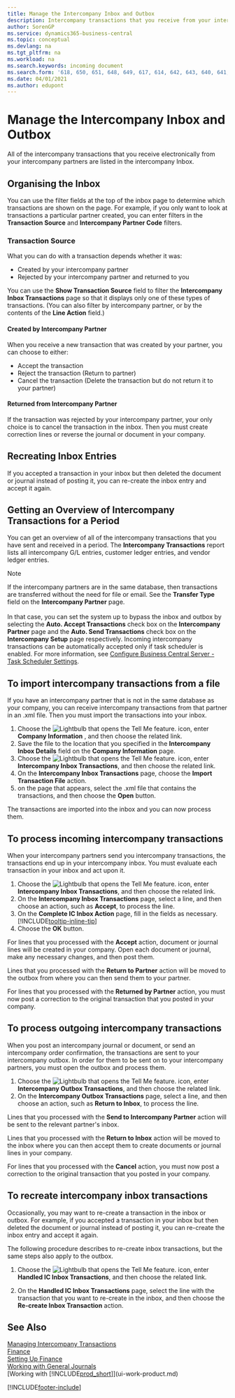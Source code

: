 ```yaml
---
title: Manage the Intercompany Inbox and Outbox
description: Intercompany transactions that you receive from your intercompany partners are listed in the intercompany inbox where you process them manually or automatically.
author: SorenGP
ms.service: dynamics365-business-central
ms.topic: conceptual
ms.devlang: na
ms.tgt_pltfrm: na
ms.workload: na
ms.search.keywords: incoming document
ms.search.form: '618, 650, 651, 648, 649, 617, 614, 642, 643, 640, 641, 613, 616, 646, 647, 644, 645, 615, 619, 612, 638, 639, 636, 637, 611'
ms.date: 04/01/2021
ms.author: edupont
---
```

# <a name="manage-the-intercompany-inbox-and-outbox"></a>Manage the Intercompany Inbox and Outbox
All of the intercompany transactions that you receive electronically from your intercompany partners are listed in the intercompany Inbox.  

## <a name="organizing-the-inbox"></a>Organising the Inbox  
 You can use the filter fields at the top of the inbox page to determine which transactions are shown on the page. For example, if you only want to look at transactions a particular partner created, you can enter filters in the **Transaction Source** and **Intercompany Partner Code** filters.  

### <a name="transaction-source"></a>Transaction Source  
What you can do with a transaction depends whether it was:  

- Created by your intercompany partner  
- Rejected by your intercompany partner and returned to you  

You can use the **Show Transaction Source** field to filter the **Intercompany Inbox Transactions** page so that it displays only one of these types of transactions. (You can also filter by intercompany partner, or by the contents of the **Line Action** field.)  

#### <a name="created-by-intercompany-partner"></a>Created by Intercompany Partner  
 When you receive a new transaction that was created by your partner, you can choose to either:

- Accept the transaction  
- Reject the transaction (Return to partner)  
- Cancel the transaction (Delete the transaction but do not return it to your partner)  

#### <a name="returned-from-intercompany-partner"></a>Returned from Intercompany Partner  
 If the transaction was rejected by your intercompany partner, your only choice is to cancel the transaction in the inbox. Then you must create correction lines or reverse the journal or document in your company.  

## <a name="recreating-inbox-entries"></a>Recreating Inbox Entries  
 If you accepted a transaction in your inbox but then deleted the document or journal instead of posting it, you can re-create the inbox entry and accept it again.  

## <a name="getting-an-overview-of-intercompany-transactions-for-a-period"></a>Getting an Overview of Intercompany Transactions for a Period  
 You can get an overview of all of the intercompany transactions that you have sent and received in a period. The **Intercompany Transactions** report lists all intercompany G/L entries, customer ledger entries, and vendor ledger entries.

 > [!NOTE]  
 > If the intercompany partners are in the same database, then transactions are transferred without the need for file or email. See the **Transfer Type** field on the **Intercompany Partner** page. <br /><br />
In that case, you can set the system up to bypass the inbox and outbox by selecting the **Auto. Accept Transactions** check box on the **Intercompany Partner** page and the **Auto. Send Transactions** check box on the **Intercompany Setup** page respectively. Incoming intercompany transactions can be automatically accepted only if task scheduler is enabled. For more information, see [Configure Business Central Server - Task Scheduler Settings](/dynamics365/business-central/dev-itpro/administration/configure-server-instance#Task).

## <a name="to-import-intercompany-transactions-from-a-file"></a>To import intercompany transactions from a file  
If you have an intercompany partner that is not in the same database as your company, you can receive intercompany transactions from that partner in an .xml file. Then you must import the transactions into your inbox.  

1.  Choose the ![Lightbulb that opens the Tell Me feature.](media/ui-search/search_small.png "Tell me what you want to do") icon, enter **Company Information** , and then choose the related link.
2. Save the file to the location that you specified in the **Intercompany Inbox Details** field on the **Company Information** page.  
3. Choose the ![Lightbulb that opens the Tell Me feature.](media/ui-search/search_small.png "Tell me what you want to do") icon, enter **Intercompany Inbox Transactions**, and then choose the related link.
4. On the **Intercompany Inbox Transactions** page, choose the **Import Transaction File** action.  
5. on the page that appears, select the .xml file that contains the transactions, and then choose the **Open** button.  

The transactions are imported into the inbox and you can now process them.

## <a name="to-process-incoming-intercompany-transactions"></a>To process incoming intercompany transactions  
When your intercompany partners send you intercompany transactions, the transactions end up in your intercompany inbox. You must evaluate each transaction in your inbox and act upon it.  

1. Choose the ![Lightbulb that opens the Tell Me feature.](media/ui-search/search_small.png "Tell me what you want to do") icon, enter **Intercompany Inbox Transactions**, and then choose the related link.  
2. On the **Intercompany Inbox Transactions** page, select a line, and then choose an action, such as **Accept**, to process the line.
3. On the **Complete IC Inbox Action** page, fill in the fields as necessary. [!INCLUDE[tooltip-inline-tip](includes/tooltip-inline-tip_md.md)]
4. Choose the **OK** button.  

For lines that you processed with the **Accept** action, document or journal lines will be created in your company. Open each document or journal, make any necessary changes, and then post them.  

Lines that you processed with the **Return to Partner** action will be moved to the outbox from where you can then send them to your partner.

For lines that you processed with the **Returned by Partner** action, you must now post a correction to the original transaction that you posted in your company.

## <a name="to-process-outgoing-intercompany-transactions"></a>To process outgoing intercompany transactions  
When you post an intercompany journal or document, or send an intercompany order confirmation, the transactions are sent to your intercompany outbox. In order for them to be sent on to your intercompany partners, you must open the outbox and process them.  

1.  Choose the ![Lightbulb that opens the Tell Me feature.](media/ui-search/search_small.png "Tell me what you want to do") icon, enter **Intercompany Outbox Transactions**, and then choose the related link.  
2. On the **Intercompany Outbox Transactions** page, select a line, and then choose an action, such as **Return to Inbox**, to process the line.

Lines that you processed with the **Send to Intercompany Partner** action will be sent to the relevant partner's inbox.

Lines that you processed with the **Return to Inbox** action will be moved to the inbox where you can then accept them to create documents or journal lines in your company.  

For lines that you processed with the **Cancel** action, you must now post a correction to the original transaction that you posted in your company.  

## <a name="to-recreate-intercompany-inbox-transactions"></a>To recreate intercompany inbox transactions  
Occasionally, you may want to re-create a transaction in the inbox or outbox. For example, if you accepted a transaction in your inbox but then deleted the document or journal instead of posting it, you can re-create the inbox entry and accept it again.  

The following procedure describes to re-create inbox transactions, but the same steps also apply to the outbox.

  1.  Choose the ![Lightbulb that opens the Tell Me feature.](media/ui-search/search_small.png "Tell me what you want to do") icon, enter **Handled IC Inbox Transactions**, and then choose the related link.  

  2.  On the **Handled IC Inbox Transactions** page, select the line with the transaction that you want to re-create in the inbox, and then choose the **Re-create Inbox Transaction** action.  

## <a name="see-also"></a>See Also
[Managing Intercompany Transactions](intercompany-manage.md)  
[Finance](finance.md)  
[Setting Up Finance](finance-setup-finance.md)  
[Working with General Journals](ui-work-general-journals.md)  
[Working with [!INCLUDE[prod_short](includes/prod_short.md)]](ui-work-product.md)


[!INCLUDE[footer-include](includes/footer-banner.md)]
